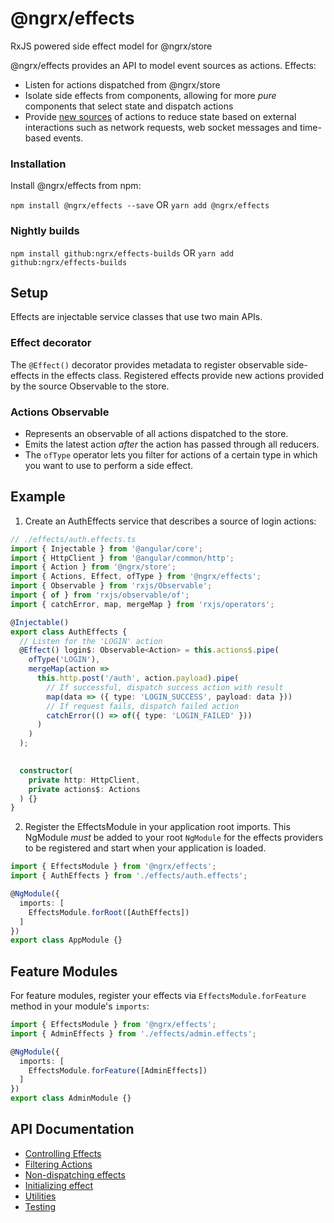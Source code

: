 # @ngrx/effects

RxJS powered side effect model for @ngrx/store

@ngrx/effects provides an API to model event sources as actions. Effects:

- Listen for actions dispatched from @ngrx/store
- Isolate side effects from components, allowing for more _pure_ components that select state and dispatch actions
- Provide [new sources](https://martinfowler.com/eaaDev/EventSourcing.html) of actions to reduce state based on external interactions such as network requests, web socket messages and time-based events.

### Installation
Install @ngrx/effects from npm:

`npm install @ngrx/effects --save` OR `yarn add @ngrx/effects`


### Nightly builds

`npm install github:ngrx/effects-builds` OR `yarn add github:ngrx/effects-builds`

## Setup

Effects are injectable service classes that use two main APIs.

### Effect decorator

The `@Effect()` decorator provides metadata to register observable side-effects in the effects class. Registered effects provide new actions provided by the source Observable to the store.

### Actions Observable

- Represents an observable of all actions dispatched to the store.
- Emits the latest action _after_ the action has passed through all reducers.
- The `ofType` operator lets you filter for actions of a certain type in which you want to use to perform a side effect.

## Example
1. Create an AuthEffects service that describes a source of login actions:

```ts
// ./effects/auth.effects.ts
import { Injectable } from '@angular/core';
import { HttpClient } from '@angular/common/http';
import { Action } from '@ngrx/store';
import { Actions, Effect, ofType } from '@ngrx/effects';
import { Observable } from 'rxjs/Observable';
import { of } from 'rxjs/observable/of';
import { catchError, map, mergeMap } from 'rxjs/operators';

@Injectable()
export class AuthEffects {
  // Listen for the 'LOGIN' action
  @Effect() login$: Observable<Action> = this.actions$.pipe(
    ofType('LOGIN'),
    mergeMap(action =>
      this.http.post('/auth', action.payload).pipe(
        // If successful, dispatch success action with result
        map(data => ({ type: 'LOGIN_SUCCESS', payload: data }))
        // If request fails, dispatch failed action
        catchError(() => of({ type: 'LOGIN_FAILED' }))
      )
    )
  );
  

  constructor(
    private http: HttpClient,
    private actions$: Actions
  ) {}
}
```

2. Register the EffectsModule in your application root imports. This NgModule *must* be added to
your root `NgModule` for the effects providers to be registered and start when your application is loaded.

```ts
import { EffectsModule } from '@ngrx/effects';
import { AuthEffects } from './effects/auth.effects';

@NgModule({
  imports: [
    EffectsModule.forRoot([AuthEffects])
  ]
})
export class AppModule {}
```

## Feature Modules

For feature modules, register your effects via `EffectsModule.forFeature` method in your module's `imports`:

```ts
import { EffectsModule } from '@ngrx/effects';
import { AdminEffects } from './effects/admin.effects';

@NgModule({
  imports: [
    EffectsModule.forFeature([AdminEffects])
  ]
})
export class AdminModule {}
```

## API Documentation
- [Controlling Effects](./api.md#controlling-effects)
- [Filtering Actions](./api.md#oftype)
- [Non-dispatching effects](./api.md#non-dispatching-effects)
- [Initializing effect](./api.md#initializing-effect)
- [Utilities](./api.md#utilities)
- [Testing](./testing.md)
